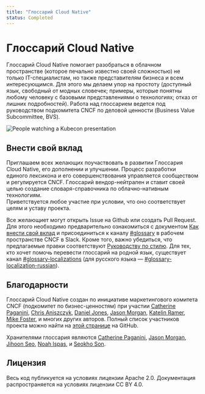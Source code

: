 ```yaml
---
title: "Глоссарий Cloud Native"
status: Completed
---
```


# Глоссарий Cloud Native

Глоссарий Cloud Native помогает разобраться в облачном пространстве (которое печально известно своей сложностью) не только IT-специалистам, но также представителям бизнеса и всем интересующимся. 
Для этого мы делаем упор на простоту (доступный язык, свободный от модных словечек; примеры, которые понятны любому человеку с базовыми представлениями о технологиях; отказ от лишних подробностей). 
Работа над глоссарием ведется под руководством подкомитета CNCF по деловой ценности (Business Value Subcommittee, BVS).

<p><img class="mt-3" src="/images/homepage/kubecon.jpg" alt="People watching a Kubecon presentation"></p>

## Внести свой вклад

Приглашаем всех желающих поучаствовать в развитии Глоссария Cloud Native, его дополнении и улучшении. 
Процесс разработки единого лексикона и его совершенствования управляется сообществом и регулируется CNCF. 
Глоссарий вендор-нейтрален и ставит своей целью создание словаря-справочника по облачно-нативным технологиям.  
Приветствуется любое участие при условии, что оно соответствует целям и уставу проекта.

Все желающиет могут открыть Issue на Github или создать Pull Request. 
Для этого необходимо предварительно ознакомиться с документом [Как внести свой вклад](/contribute/) и присоединиться к каналу [#glossary](https://cloud-native.slack.com/archives/C02TX20MQBB) в рабочем пространстве CNCF в Slack.
Кроме того, важно убедиться, что предлагаемые правки соответствуют [Руководству по стилю](/style-guide/). 
Для тех, кто хочет помочь перевести глоссарий на родной язык, существует канал [#glossary-localizations](https://cloud-native.slack.com/archives/C02N2RGFXDF) (для русского языка — [#glossary-localization-russian](https://cloud-native.slack.com/archives/C05G46RMQTX)).

## Благодарности

Глоссарий Cloud Native создан по инициативе маркетингового комитета CNCF (подкомитет по бизнес-ценностям) при участии 
[Catherine Paganini](https://www.linkedin.com/in/catherinepaganini/en/), 
[Chris Aniszczyk](https://www.linkedin.com/in/caniszczyk/), 
[Daniel Jones](https://www.linkedin.com/in/danieljoneseb/?originalSubdomain=uk), 
[Jason Morgan](https://www.linkedin.com/in/jasonmorgan2/), 
[Katelin Ramer](https://www.linkedin.com/in/katelinramer/), 
[Mike Foster](https://www.linkedin.com/in/mfosterche/?originalSubdomain=ca), 
и многих других авторов. 
Полный список участников проекта можно найти на [этой странице](https://github.com/cncf/glossary/graphs/contributors) на GitHub.

Хранителями глоссария являются 
[Catherine Paganini](https://www.linkedin.com/in/catherinepaganini/en/), 
[Jason Morgan](https://www.linkedin.com/in/jasonmorgan2/), 
[Jihoon Seo](https://www.linkedin.com/in/jihoon-seo/), 
[Noah Ispas](https://www.linkedin.com/in/noah-ispas-0665b42a/), 
и [Seokho Son](https://www.linkedin.com/in/seokho-son/).

## Лицензия

Весь код публикуется на условиях лицензии Apache 2.0. 
Документация распространяется на условиях лицензии CC BY 4.0.
